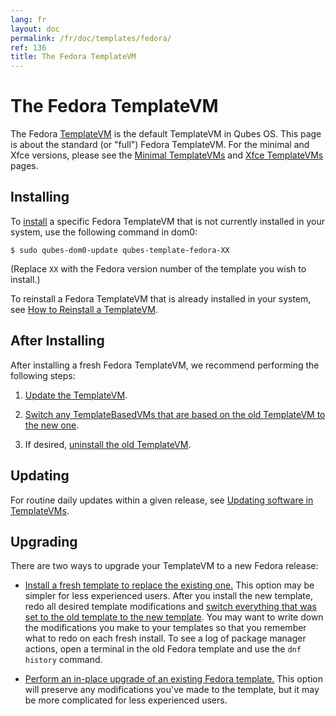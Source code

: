 ```yaml
---
lang: fr
layout: doc
permalink: /fr/doc/templates/fedora/
ref: 136
title: The Fedora TemplateVM
---
```


# The Fedora TemplateVM
<a id="the-fedora-templatevm"></a>

The Fedora [TemplateVM] is the default TemplateVM in Qubes OS. This page is about the standard (or "full") Fedora TemplateVM. For the minimal and Xfce versions, please see the [Minimal TemplateVMs] and [Xfce TemplateVMs] pages.

## Installing
<a id="installing"></a>

To [install] a specific Fedora TemplateVM that is not currently installed in your system, use the following command in dom0:

```
$ sudo qubes-dom0-update qubes-template-fedora-XX
```

   (Replace `XX` with the Fedora version number of the template you wish to install.)

To reinstall a Fedora TemplateVM that is already installed in your system, see [How to Reinstall a TemplateVM].

## After Installing
<a id="after-installing"></a>

After installing a fresh Fedora TemplateVM, we recommend performing the following steps:

1. [Update the TemplateVM].

2. [Switch any TemplateBasedVMs that are based on the old TemplateVM to the new one][switch].

3. If desired, [uninstall the old TemplateVM].

## Updating
<a id="updating"></a>

For routine daily updates within a given release, see [Updating software in TemplateVMs].

## Upgrading
<a id="upgrading"></a>

There are two ways to upgrade your TemplateVM to a new Fedora release:

- [Install a fresh template to replace the existing one.](#installing) This option may be simpler for less experienced users. After you install the new template, redo all desired template modifications and [switch everything that was set to the old template to the new template][switch]. You may want to write down the modifications you make to your templates so that you remember what to redo on each fresh install. To see a log of package manager actions, open a terminal in the old Fedora template and use the `dnf history` command.

- [Perform an in-place upgrade of an existing Fedora template.][Upgrading Fedora TemplateVMs] This option will preserve any modifications you've made to the template, but it may be more complicated for less experienced users.

[TemplateVM]: /fr/doc/templates/
[Minimal TemplateVMs]: /fr/doc/templates/minimal/
[Xfce TemplateVMs]: /fr/doc/templates/xfce/
[end-of-life]: https://fedoraproject.org/wiki/Fedora_Release_Life_Cycle#Maintenance_Schedule
[supported]: /fr/doc/supported-versions/#templatevms
[How to Reinstall a TemplateVM]: /fr/doc/reinstall-template/
[Update the TemplateVM]: /fr/doc/software-update-vm/
[switch]: /fr/doc/templates/#switching
[uninstall the old TemplateVM]: /fr/doc/templates/#uninstalling
[Updating software in TemplateVMs]: /fr/doc/software-update-domu/#updating-software-in-templatevms
[Upgrading Fedora TemplateVMs]: /fr/doc/template/fedora/upgrade/
[install]: /fr/doc/templates/#installing